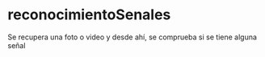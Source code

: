 # reconocimientoSenales

Se recupera una foto o video y desde ahí, se comprueba si se tiene alguna señal


